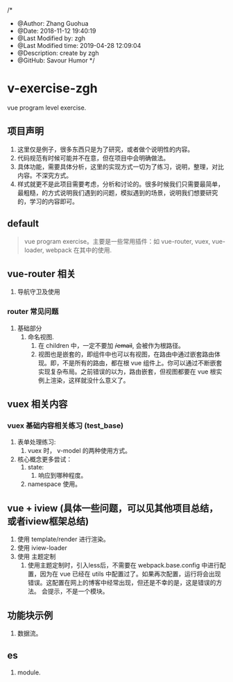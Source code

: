 /*
* @Author: Zhang Guohua
* @Date:   2018-11-12 19:40:19
* @Last Modified by:   zgh
* @Last Modified time: 2019-04-28 12:09:04
* @Description: create by zgh
* @GitHub: Savour Humor
*/
# v-exercise-zgh
vue program level exercise.

## 项目声明
1. 这里仅是例子，很多东西只是为了研究，或者做个说明性的内容。
2. 代码规范有时候可能并不在意，但在项目中会明确做法。
3. 具体功能，需要具体分析，这里的实现方式一切为了练习，说明，整理，对比内容。不深究方式。
4. 样式就更不是此项目需要考虑，分析和讨论的。很多时候我们只需要最简单，最粗糙，的方式说明我们遇到的问题，模拟遇到的场景，说明我们想要研究的，学习的内容即可。

## default
> vue program exercise。主要是一些常用插件：如 vue-router, vuex, vue-loader, webpack 在其中的使用. 
> 
## vue-router 相关
1. 导航守卫及使用

### router 常见问题
1. 基础部分
    1. 命名视图.
        1. 在 children 中，一定不要加 <del>/email</del>, 会被作为根路径。
        2. 视图也是嵌套的，即组件中也可以有视图，在路由中通过嵌套路由体现。即，不是所有的路由，都在根 vue 组件上。你可以通过不断嵌套实现复杂布局。之前错误的以为，路由嵌套，但视图都要在 vue 根实例上渲染，这样就没什么意义了。

## vuex 相关内容
### vuex 基础内容相关练习 (test_base)
1. 表单处理练习: 
    1. vuex 时， v-model 的两种使用方式。
2. 核心概念更多尝试：
    1. state:
        1. 响应到哪种程度。
    2. namespace 使用。

## vue + iview (具体一些问题，可以见其他项目总结，或者iview框架总结)
1. 使用 template/render 进行渲染。
2. 使用 iview-loader 
3. 使用 主题定制
    1.  使用主题定制时，引入less后，不需要在 webpack.base.config 中进行配置，因为在 vue 已经在 utils 中配置过了。如果再次配置，运行将会出现错误。这配置在网上的博客中经常出现，但还是不幸的是，这是错误的方法。 会提示，不是一个模块。

## 功能块示例
1. 数据流。

## es
1. module.

